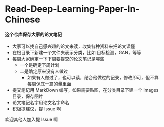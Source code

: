 # Read-Deep-Learning-Paper-In-Chinese

#### 这个仓库保存大家的论文笔记

- 大家可以找自己感兴趣的论文来读，收集各种资料来把论文读懂
- 在根目录下新建一个文件夹表示分类，比如 目标检测，GAN，等等
- 每周大家确定一下下周要提交的论文笔记是哪些
    - 一个是确定下周计划
    - 二是确定原来没有人做过
        - 如果有人做过了，也可以读，结合他做过的记录，修改即可，但不算每周保底一篇的量里面
- 提交笔记用 MarkDown 编写，如果需要贴图，在分类目录下建一个 images 目录，保存图片
- 论文笔记名字用论文名字命名
- 积极提建议，提 Issue 啊

欢迎其他人加入提 Issue 啊